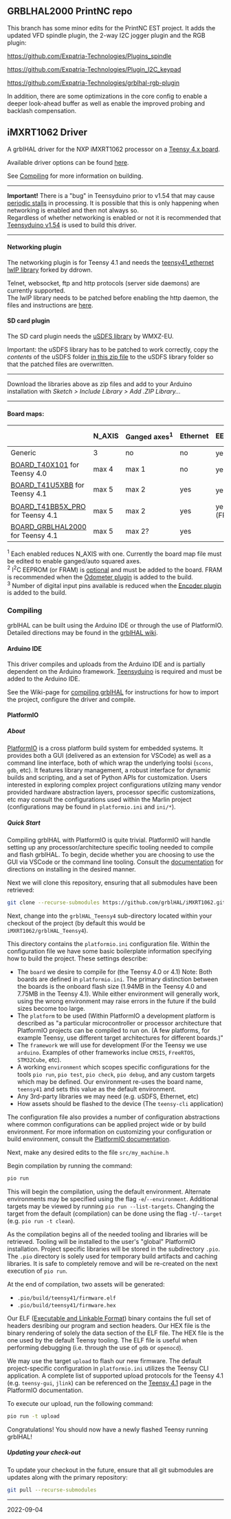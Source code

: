 ## GRBLHAL2000 PrintNC repo

This branch has some minor edits for the PrintNC EST project.  It adds the updated VFD spindle plugin, the 2-way I2C jogger plugin and the RGB plugin:

https://github.com/Expatria-Technologies/Plugins_spindle

https://github.com/Expatria-Technologies/Plugin_I2C_keypad

https://github.com/Expatria-Technologies/grblhal-rgb-plugin

In addition, there are some optimizations in the core config to enable a deeper look-ahead buffer as well as enable the improved probing and backlash compensation.

## iMXRT1062 Driver

A grblHAL driver for the NXP iMXRT1062 processor on a [Teensy 4.x board](https://www.pjrc.com/store/teensy40.html).

Available driver options can be found [here](https://github.com/grblHAL/iMXRT1062/blob/master/grblHAL_Teensy4/src/my_machine.h).

See [Compiling](#Compiling) for more information on building.

---

__Important!__ There is a "bug" in Teensyduino prior to v1.54 that may cause [periodic stalls](https://github.com/grblHAL/iMXRT1062/issues/6) in processing.
It is possible that this is only happening when networking is enabled and then not always so.  
Regardless of whether networking is enabled or not it is recommended that [Teensyduino v1.54](https://www.pjrc.com/teensy/td_download.html) is used to build this driver.

---

#### Networking plugin

The networking plugin is for Teensy 4.1 and needs the [teensy41_ethernet lwIP library](https://github.com/ddrown/teensy41_ethernet) forked by ddrown.

Telnet, websocket, ftp and http protocols \(server side daemons\) are currently supported.  
The lwIP library needs to be patched before enabling the http daemon, the files and instructions are [here](https://github.com/grblHAL/Plugin_WebUI/tree/3bc2b569057495f66e891c88bd073bc71ace8b83/lwIP%20patch).

#### SD card plugin

The SD card plugin needs the [uSDFS library](https://github.com/WMXZ-EU/uSDFS) by WMXZ-EU.

Important: the uSDFS library has to be patched to work correctly, copy the _contents_ of the uSDFS folder [in this zip file](patches/uSDFS.zip) to the uSDFS library folder so that the patched files are overwritten.  

---

Download the libraries above as zip files and add to your Arduino installation with _Sketch > Include Library > Add .ZIP Library..._

---
#### Board maps:

|                                                                                                 |N_AXIS|Ganged&nbsp;axes<sup>1</sup>|Ethernet|EEPROM         |SD&nbsp;card|I2C Keypad|Encoders|Digital I/O|Analog I/O|
|-------------------------------------------------------------------------------------------------|------|----------------------------|--------|---------------|------------|----------|--------|-----------|----------|
|Generic                                                                                          | 3    |no                          |no      |yes<sup>2</sup>|yes         |yes       | -      | -         | -        |
|[BOARD_T40X101](https://github.com/phil-barrett/grbl-teensy-4) for Teensy 4.0                    |max 4 |max 1                       |no      |yes<sup>2</sup>|no          |yes       | max 1  | -         | -        |
|[BOARD_T41U5XBB](https://github.com/phil-barrett/grbl-teensy-4) for Teensy 4.1                   |max 5 |max 2                       |yes     |yes<sup>2</sup>|yes         |yes       | max 1  |4/3 or 1/3<sup>3</sup>|-|
|[BOARD_T41BB5X_PRO](https://github.com/phil-barrett/grbl-teensy-4) for Teensy 4.1                |max 5 |max 2                       |yes     |yes \(FRAM\)   |yes         |yes       | max 1  |4/3 or 1/3<sup>3</sup>|-|
|[BOARD_GRBLHAL2000](https://github.com/Expatria-Technologies/grblhal_2000_PrintNC) for Teensy 4.1|max 5 |max 2?                      |yes     |               |yes         |yes       |        |4/?        |          |

<sup>1</sup> Each enabled reduces N_AXIS with one. Currently the board map file must be edited to enable ganged/auto squared axes.  
<sup>2</sup> I<sup>2</sup>C EEPROM \(or FRAM\) is [optional](https://github.com/grblHAL/Plugin_EEPROM/blob/master/README.md) and must be added to the board. FRAM is recommended when the [Odometer plugin](https://github.com/grblHAL/Plugin_odometer/blob/master/README.md) is added to the build.  
<sup>3</sup> Number of digital input pins available is reduced when the [Encoder plugin](https://github.com/grblHAL/Plugin_encoder/blob/master/README.md) is added to the build.

### Compiling

grblHAL can be built using the Arduino IDE or through the use of PlatformIO.
Detailed directions may be found in the [grblHAL
wiki](https://github.com/grblHAL/core/wiki/Compiling-GrblHAL).


#### Arduino IDE 

This driver compiles and uploads from the Arduino IDE and is partially dependent on the Arduino framework. [Teensyduino](https://www.pjrc.com/teensy/td_download.html) is required and must be added to the Arduino IDE.

See the Wiki-page for [compiling grblHAL](https://github.com/grblHAL/core/wiki/Compiling-GrblHAL) for instructions for how to import the project, configure the driver and compile.


#### PlatformIO 

##### About
[PlatformIO][PlatformIO] is a cross platform build system for embedded systems.
It provides both a GUI (delivered as an extension for VSCode) as well as a
command line interface, both of which wrap the underlying toolsi (`scons`,
`gdb`, etc).  It features library management, a robust interface for dynamic
builds and scripting, and a set of Python APIs for customization.  Users
interested in exploring complex project configurations utilzing many vendor
provided hardware abstraction layers, processor specific customizations, etc may
consult the configurations used within the Marlin project (configurations may be
found in `platformio.ini` and `ini/*`).

##### Quick Start

Compiling grblHAL with PlatformIO is quite trivial.  PlatformIO will handle
setting up any processor/architecture specific tooling needed to compile and
flash grblHAL.  To begin, decide whether you are choosing to use the GUI via
VSCode or the command line tooling. Consult the [documentation][pio-docs]
for directions on installing in the desired manner.

Next we will clone this repository, ensuring that all submodules have been
retrieved:

```bash
git clone --recurse-submodules https://github.com/grblHAL/iMXRT1062.git
```

Next, change into the `grblHAL_Teensy4` sub-directory located within your checkout
of the project (by default this would be `iMXRT1062/grblHAL_Teensy4`).

This directory contains the `platformio.ini` configuration file.  Within the
configuration file we have some basic boilerplate information specifying how to
build the project.  These settings describe:

  - The `board` we desire to compile for (the Teensy 4.0 or 4.1) Note: Both
    boards are defined in `platformio.ini`.  The primary distinction between the
    boards is the onboard flash size (1.94MB in the Teensy 4.0 and 7.75MB in the
    Teensy 4.1).  While either environment will generally work, using the wrong
    environment may raise errors in the future if the build sizes become too
    large.
  - The `platform` to be used (Within PlatformIO a development platform is
    described as "a particular microcontroller or processor architecture that
    PlatformIO projects can be compiled to run on. (A few platforms, for example
    Teensy, use different target architectures for different boards.)"
  - The `framework` we will use for development (For the Teensy we use
    `arduino`.  Examples of other frameworks inclue `CMSIS`, `FreeRTOS`,
    `STM32Cube`, etc).
  - A working `environment` which scopes specific configurations for the tools
    `pio run`, `pio test`, `pio check`, `pio debug`, and any custom targets
    which may be defined.  Our environment re-uses the board name, `teensy41`
    and sets this value as the default environment.
  - Any 3rd-party libraries we may need (e.g. uSDFS, Ethernet, etc)
  - How assets should be flashed to the device (The `teensy-cli` application)

The configuration file also provides a number of configuration abstractions
where common configurations can be applied project wide or by build environment.
For more information on customizing your configuration or build environment,
consult the [PlatformIO documentation][pio-docs].

Next, make any desired edits to the file `src/my_machine.h`

Begin compilation by running the command:

```bash
pio run
```

This will begin the compilation, using the default environment.  Alternate
environments may be specified using the flag `-e`/`--environment`.  Additional
targets may be viewed by running `pio run --list-targets`.  Changing the target
from the default (compilation) can be done using the flag `-t`/`--target`
(e.g. `pio run -t clean`).

As the compilation begins all of the needed tooling and libraries will be
retrieved.  Tooling will be installed to the user's "global" PlatformIO
installation.  Project specific libraries will be stored in the subdirectory
`.pio`.  The `.pio` directory is solely used for temporary build artifacts and
caching libraries.  It is safe to completely remove and will be re-created on
the next execution of `pio run`.

At the end of compilation, two assets will be generated:
  - `.pio/build/teensy41/firmware.elf`
  - `.pio/build/teensy41/firmware.hex`

Our ELF ([Executable and Linkable Format][elf]) binary contains the full set of
headers desribing our program and section headers.  Our HEX file is the binary
rendering of solely the data section of the ELF file.  The HEX file is the one
used by the default Teensy tooling.  The ELF file is useful when performing
debugging (i.e. through the use of `gdb` or `openocd`).

We may use the target `upload` to flash our new firmware.  The default
project-specific configuration in `platformio.ini` utilizes the Teensy CLI
application.  A complete list of supported upload protocols for the Teensy 4.1
(e.g. `teensy-gui`, `jlink`) can be referenced on the [Teensy 4.1][pio-teensy41]
page in the PlatformIO documentation.

To execute our upload, run the following command:

```bash
pio run -t upload
```

Congratulations!  You should now have a newly flashed Teensy running grblHAL!

##### Updating your check-out

To update your checkout in the future, ensure that all git submodules are
updates along with the primary repository:

```bash
git pull --recurse-submodules
```

[elf]: https://en.wikipedia.org/wiki/Executable_and_Linkable_Format
[Marlin]: https://github.com/MarlinFirmware/Marlin/
[PlatformIO]: https://www.platformio.org
[pio-docs]: https://docs.platformio.org/en/latest/
[pio-teensy41]: https://docs.platformio.org/en/latest/boards/teensy/teensy41.html

---
2022-09-04
